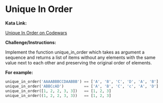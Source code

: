 # Unique In Order
 
**Kata Link:** 

[Unique In Order on Codewars](https://www.codewars.com/kata/54e6533c92449cc251001667/train/python)

**Challenge/Instructions:**

Implement the function unique_in_order which takes as argument a sequence and returns a list of items without any elements with the same value next to each other and preserving the original order of elements.

**For example:**

```python
unique_in_order('AAAABBBCCDAABBB') == ['A', 'B', 'C', 'D', 'A', 'B']
unique_in_order('ABBCcAD')         == ['A', 'B', 'C', 'c', 'A', 'D']
unique_in_order([1, 2, 2, 3, 3])   == [1, 2, 3]
unique_in_order((1, 2, 2, 3, 3))   == [1, 2, 3]